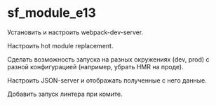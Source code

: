 # sf_module_e13


Установить и настроить webpack-dev-server.

Настроить hot module replacement.

Сделать возможность запуска на разных окружениях (dev, prod) c разной конфигурацией (например, убрать HMR на проде).

Настроить JSON-server и отображать полученные с него данные.

Добавить запуск линтера при комите.
